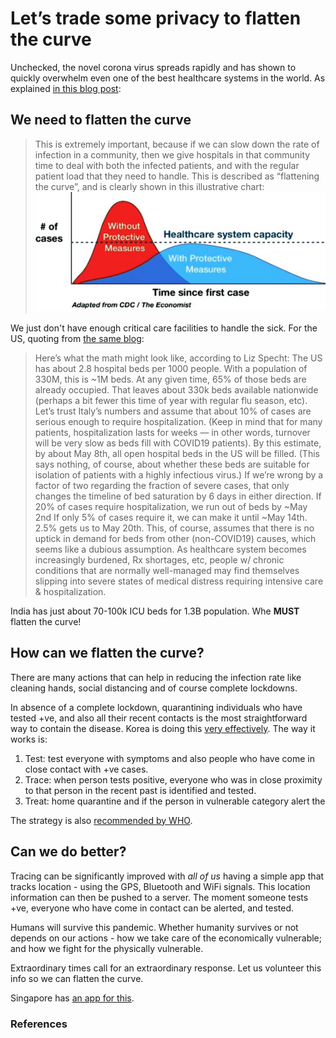 # Let’s trade some privacy to flatten the curve


Unchecked, the novel corona virus spreads rapidly and has shown to quickly overwhelm even one of the best healthcare systems in the world. As explained [in this blog post](https://www.fast.ai/2020/03/09/coronavirus/):

## We need to flatten the curve

> This is extremely important, because if we can slow down the rate of infection in a community, then we give hospitals in that community time to deal with both the infected patients, and with the regular patient load that they need to handle. This is described as “flattening the curve”, and is clearly shown in this illustrative chart:
> ![](/images/flatten_curve.jpeg)

We just don't have enough critical care facilities to handle the sick. For the US, quoting from [the same blog](https://www.fast.ai/2020/03/09/coronavirus/):

>Here’s what the math might look like, according to Liz Specht:
>The US has about 2.8 hospital beds per 1000 people. With a population of 330M, this is ~1M beds. At any given time, 65% of those beds are already occupied. That leaves about 330k beds available nationwide (perhaps a bit fewer this time of year with regular flu season, etc). Let’s trust Italy’s numbers and assume that about 10% of cases are serious enough to require hospitalization. (Keep in mind that for many patients, hospitalization lasts for weeks — in other words, turnover will be very slow as beds fill with COVID19 patients). By this estimate, by about May 8th, all open hospital beds in the US will be filled. (This says nothing, of course, about whether these beds are suitable for isolation of patients with a highly infectious virus.) If we’re wrong by a factor of two regarding the fraction of severe cases, that only changes the timeline of bed saturation by 6 days in either direction. If 20% of cases require hospitalization, we run out of beds by ~May 2nd If only 5% of cases require it, we can make it until ~May 14th. 2.5% gets us to May 20th. This, of course, assumes that there is no uptick in demand for beds from other (non-COVID19) causes, which seems like a dubious assumption. As healthcare system becomes increasingly burdened, Rx shortages, etc, people w/ chronic conditions that are normally well-managed may find themselves slipping into severe states of medical distress requiring intensive care & hospitalization.

India has just about 70-100k ICU beds for 1.3B population. Whe **MUST** flatten the curve!

## How can we flatten the curve?
There are many actions that can help in reducing the infection rate like cleaning hands, social distancing and of course complete lockdowns.

In absence of a complete lockdown, quarantining individuals who have tested +ve, and also all their recent contacts is the most straightforward way to contain the disease. Korea is doing this [very effectively](https://www.bbc.com/news/world-asia-51970379). The way it works is:

1. Test: test everyone with symptoms and also people who have come in close contact with +ve cases.
2. Trace: when person tests positive, everyone who was in close proximity to that person in the recent past is identified and tested.
3. Treat: home quarantine and if the person in vulnerable category alert the 

The strategy is also [recommended by WHO](https://www.aljazeera.com/news/2020/03/testing-tracing-backbone-coronavirus-response-200318191010542.html).

## Can we do better?

Tracing can be significantly improved with *all of us* having a simple app that tracks location - using the GPS, Bluetooth and WiFi signals. This location information can then be pushed to a server. The moment someone tests +ve, everyone who have come in contact can be alerted, and tested.

Humans will survive this pandemic. Whether humanity survives or not depends on our actions - how we take care of the economically vulnerable; and how we fight for the physically vulnerable.

Extraordinary times call for an extraordinary response. Let us volunteer this info so we can flatten the curve.

Singapore has [an app for this](https://www.gov.sg/article/help-speed-up-contact-tracing-with-tracetogether).

### References








